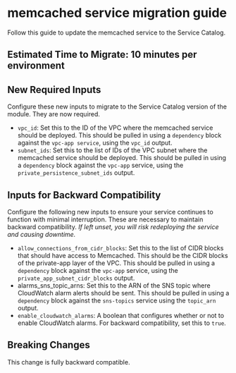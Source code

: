 # memcached service migration guide

Follow this guide to update the memcached service to the Service Catalog.

## Estimated Time to Migrate: 10 minutes per environment

## New Required Inputs

Configure these new inputs to migrate to the Service Catalog version of the module. They are now required.


- `vpc_id`: Set this to the ID of the VPC where the memcached service should be deployed. This should be pulled in using a `dependency` block against the `vpc-app service`, using the `vpc_id` output.
- `subnet_ids`: Set this to the list of IDs of the VPC subnet where the memcached service should be deployed. This should be pulled in using a `dependency` block against the `vpc-app` service, using the `private_persistence_subnet_ids` output.

## Inputs for Backward Compatibility

Configure the following new inputs to ensure your service continues to function with minimal interruption. These are necessary to maintain backward compatibility. *If left unset, you will risk redeploying the service and causing downtime.*

- `allow_connections_from_cidr_blocks`: Set this to the list of CIDR blocks that should have access to Memcached. This should be the CIDR blocks of the private-app layer of the VPC. This should be pulled in using a `dependency` block against the `vpc-app` service, using the `private_app_subnet_cidr_blocks` output.
- alarms_sns_topic_arns: Set this to the ARN of the SNS topic where CloudWatch alarm alerts should be sent. This should be pulled in using a `dependency` block against the `sns-topics` service using the `topic_arn` output.
- `enable_cloudwatch_alarms`: A boolean that configures whether or not to enable CloudWatch alarms. For backward compatibility, set this to `true`.


## Breaking Changes

This change is fully backward compatible.
